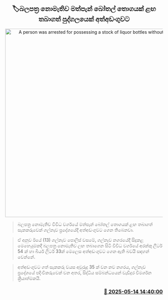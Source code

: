 <p align='center'><b><h2 align='center' title='A person was arrested for possessing a stock of liquor bottles without a license.'>🏷බලපත්‍ර නොමැතිව මත්පැන් බෝතල් තොගයක් ළඟ තබාගත් පුද්ගලයෙක් අත්අඩංගුවට</h2></b></p>
<p align='center'><img src='https://helakuru.sgp1.cdn.digitaloceanspaces.com/esana/images/lib/liqer-arrest.jpg' width='600' alt='A person was arrested for possessing a stock of liquor bottles without a license.'></p>

> බලපත්‍ර නොමැතිව විවිධ වර්ගයේ මත්පැන් බෝතල් තොගයක් ළඟ තබාගත් සැකකරුවෙක් ගල්නෑව ප්‍රදේශයේදී අත්අඩංගුවට ගෙන තිබෙනවා.

> ඒ අනුව ‍ඊයේ (13) ගල්නෑව පොලිස් වසමේ, ගල්නෑව නගරයේදී සිදුකළ මෙහෙයුමකදී බලපත්‍ර නොමැතිව ලඟ තබාගෙන සිටි විවිධ වර්ගයේ අරක්කු ‍ලීටර් 54 ක් හා බියර් ලීටර් 33ක් මෙලෙස අත්අඩංගුවට ගෙන ඇති බවයි සඳහන් වෙන්නේ.

> අත්අඩංගුවට ගත් සැකකරු වයස අවුරුදු 35 ක් වන නව නගරය, ගල්නෑව ප්‍රදේශයේ පදිංචිකරුවෙක් වන අතර, සිද්ධිය සම්බන්ධයෙන් වැඩිදුර විමර්ශන ක්‍රියාත්මකයි.



<h3 align='right'><a href='https://www.helakuru.lk/esana/p/110071/'>📅 2025-05-14 14:40:00</a></h3>
